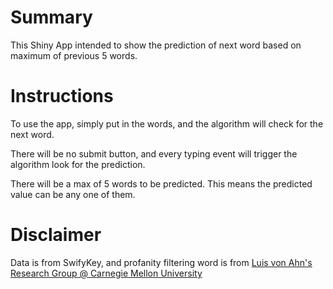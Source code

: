 # Summary
This Shiny App intended to show the prediction of next word based on maximum of previous 5 words.

# Instructions
To use the app, simply put in the words, and the algorithm will check for the next word.

There will be no submit button, and every typing event will trigger the algorithm look for the prediction.

There will be a max of 5 words to be predicted. This means the predicted value can be any one of them. 

# Disclaimer
Data is from SwifyKey, and profanity filtering word is from [Luis von Ahn's Research Group @ Carnegie Mellon University](https://www.cs.cmu.edu/~biglou/resources/)

